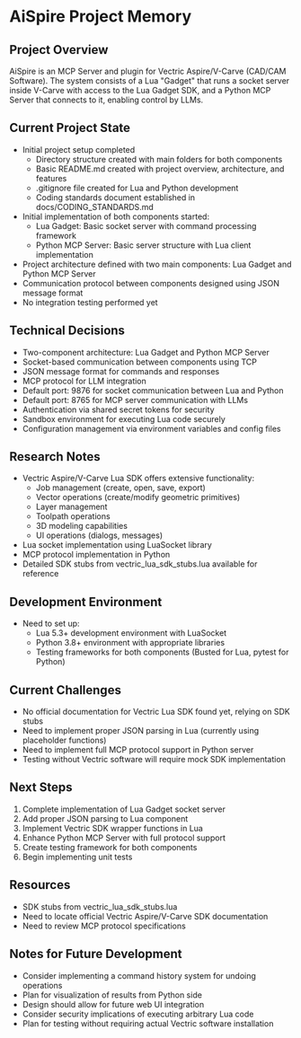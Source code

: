 # AiSpire Project Memory

## Project Overview
AiSpire is an MCP Server and plugin for Vectric Aspire/V-Carve (CAD/CAM Software). The system consists of a Lua "Gadget" that runs a socket server inside V-Carve with access to the Lua Gadget SDK, and a Python MCP Server that connects to it, enabling control by LLMs.

## Current Project State
- Initial project setup completed
  - Directory structure created with main folders for both components
  - Basic README.md created with project overview, architecture, and features
  - .gitignore file created for Lua and Python development
  - Coding standards document established in docs/CODING_STANDARDS.md
- Initial implementation of both components started:
  - Lua Gadget: Basic socket server with command processing framework
  - Python MCP Server: Basic server structure with Lua client implementation
- Project architecture defined with two main components: Lua Gadget and Python MCP Server
- Communication protocol between components designed using JSON message format
- No integration testing performed yet

## Technical Decisions
- Two-component architecture: Lua Gadget and Python MCP Server
- Socket-based communication between components using TCP
- JSON message format for commands and responses
- MCP protocol for LLM integration
- Default port: 9876 for socket communication between Lua and Python
- Default port: 8765 for MCP server communication with LLMs
- Authentication via shared secret tokens for security
- Sandbox environment for executing Lua code securely
- Configuration management via environment variables and config files

## Research Notes
- Vectric Aspire/V-Carve Lua SDK offers extensive functionality:
  - Job management (create, open, save, export)
  - Vector operations (create/modify geometric primitives)
  - Layer management
  - Toolpath operations
  - 3D modeling capabilities
  - UI operations (dialogs, messages)
- Lua socket implementation using LuaSocket library
- MCP protocol implementation in Python
- Detailed SDK stubs from vectric_lua_sdk_stubs.lua available for reference

## Development Environment
- Need to set up:
  - Lua 5.3+ development environment with LuaSocket
  - Python 3.8+ environment with appropriate libraries
  - Testing frameworks for both components (Busted for Lua, pytest for Python)

## Current Challenges
- No official documentation for Vectric Lua SDK found yet, relying on SDK stubs
- Need to implement proper JSON parsing in Lua (currently using placeholder functions)
- Need to implement full MCP protocol support in Python server
- Testing without Vectric software will require mock SDK implementation

## Next Steps
1. Complete implementation of Lua Gadget socket server
2. Add proper JSON parsing to Lua component
3. Implement Vectric SDK wrapper functions in Lua
4. Enhance Python MCP Server with full protocol support
5. Create testing framework for both components
6. Begin implementing unit tests

## Resources
- SDK stubs from vectric_lua_sdk_stubs.lua
- Need to locate official Vectric Aspire/V-Carve SDK documentation
- Need to review MCP protocol specifications

## Notes for Future Development
- Consider implementing a command history system for undoing operations
- Plan for visualization of results from Python side
- Design should allow for future web UI integration
- Consider security implications of executing arbitrary Lua code
- Plan for testing without requiring actual Vectric software installation